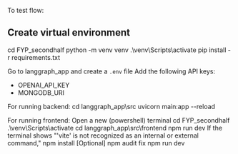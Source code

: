 To test flow: 
## Create virtual environment
cd FYP_secondhalf
python -m venv venv
.\venv\Scripts\activate
pip install -r requirements.txt

Go to  langgraph_app and create a `.env` file
Add the following API keys: 
- OPENAI_API_KEY
- MONGODB_URI 

For running backend: 
cd  langgraph_app\src
uvicorn main:app --reload

For running frontend: 
Open a new (powershell) terminal
cd FYP_secondhalf
.\venv\Scripts\activate
cd langgraph_app\src\frontend 
npm run dev
If the terminal shows "'vite' is not recognized as an internal or external command,"
npm install 
[Optional] npm audit fix
npm run dev
